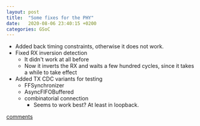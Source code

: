 ```yaml
---
layout: post
title:  "Some fixes for the PHY"
date:   2020-08-06 23:40:15 +0200
categories: GSoC
---
```

- Added back timing constraints, otherwise it does not work.
- Fixed RX inversion detection
    - It didn't work at all before
    - Now it inverts the RX and waits a few hundred cycles, since it takes a while to take effect
- Added TX CDC variants for testing
    - FFSynchronizer
    - AsyncFIFOBuffered
    - combinatorial connection
        - Seems to work best? At least in loopback.

[comments][comments]

[git]: https://github.com/ECP5-PCIe/ECP5-PCIe
[Comments]: https://github.com/ECP5-PCIe/ECP5-PCIe.github.io/issues/33